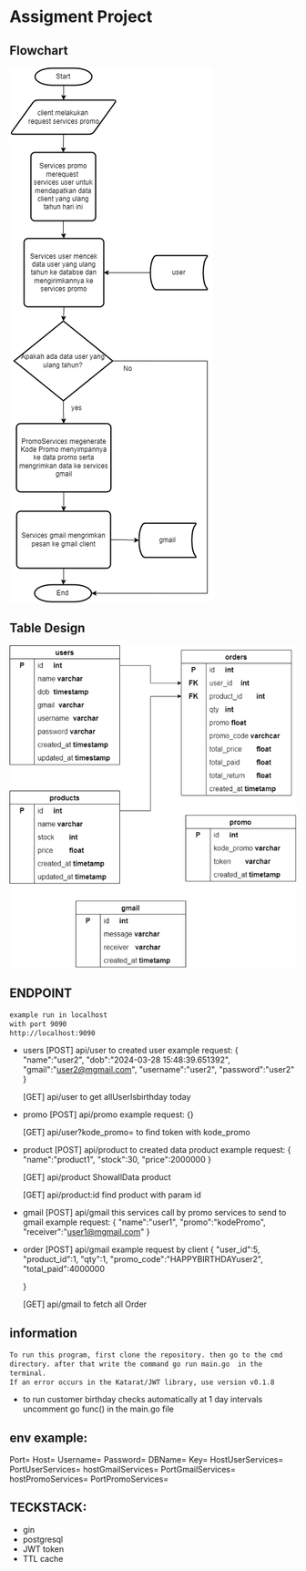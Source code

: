 # Assigment Project

## Flowchart

![Getting Started](flowchart.png)

## Table Design

![Getting Started](table.png)

## ENDPOINT

    example run in localhost
    with port 9090
    http://localhost:9090

- users
  [POST] api/user
  to created user
  example request:
  {
  "name":"user2",
  "dob":"2024-03-28 15:48:39.651392",
  "gmail":"user2@mgmail.com",
  "username":"user2",
  "password":"user2"
  }

  [GET] api/user
  to get allUserIsbirthday today

- promo
  [POST] api/promo
  example request:
  {}

  [GET] api/user?kode_promo=
  to find token with kode_promo

- product
  [POST] api/product
  to created data product
  example request:
  {
  "name":"product1",
  "stock":30,
  "price":2000000
  }

  [GET] api/product
  ShowallData product

  [GET] api/product:id
  find product with param id

- gmail
  [POST] api/gmail
  this services call by promo services to send to gmail
  example request:
  {
  "name":"user1",
  "promo":"kodePromo",
  "receiver":"user1@mgmail.com"
  }

- order
  [POST] api/gmail
  example request by client
  {
  "user_id":5,
  "product_id":1,
  "qty":1,
  "promo_code":"HAPPYBIRTHDAYuser2",
  "total_paid":4000000

  }

  [GET] api/gmail
  to fetch all Order

## information

    To run this program, first clone the repository. then go to the cmd directory. after that write the command go run main.go  in the terminal.
    If an error occurs in the Katarat/JWT library, use version v0.1.8

- to run customer birthday checks automatically at 1 day intervals uncomment go func() in the main.go file

## env example:

Port=
Host=
Username=
Password=
DBName=
Key=
HostUserServices=
PortUserServices=
hostGmailServices=
PortGmailServices=
hostPromoServices=
PortPromoServices=

## TECKSTACK:

- gin
- postgresql
- JWT token
- TTL cache
